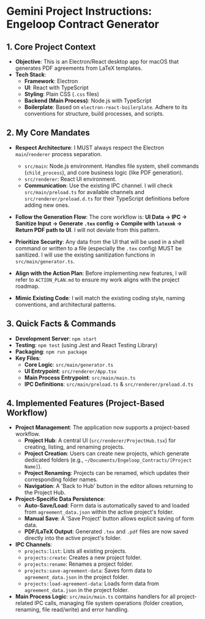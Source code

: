 # Gemini Project Instructions: Engeloop Contract Generator

## 1. Core Project Context

- **Objective**: This is an Electron/React desktop app for macOS that generates PDF agreements from LaTeX templates.
- **Tech Stack**:
    - **Framework**: Electron
    - **UI**: React with TypeScript
    - **Styling**: Plain CSS (`.css` files)
    - **Backend (Main Process)**: Node.js with TypeScript
    - **Boilerplate**: Based on `electron-react-boilerplate`. Adhere to its conventions for structure, build processes, and scripts.

## 2. My Core Mandates

- **Respect Architecture**: I MUST always respect the Electron `main`/`renderer` process separation.
    - `src/main`: Node.js environment. Handles file system, shell commands (`child_process`), and core business logic (like PDF generation).
    - `src/renderer`: React UI environment.
    - **Communication**: Use the existing IPC channel. I will check `src/main/preload.ts` for available channels and `src/renderer/preload.d.ts` for their TypeScript definitions before adding new ones.

- **Follow the Generation Flow**: The core workflow is: **UI Data -> IPC -> Sanitize Input -> Generate `.tex` config -> Compile with `latexmk` -> Return PDF path to UI**. I will not deviate from this pattern.

- **Prioritize Security**: Any data from the UI that will be used in a shell command or written to a file (especially the `.tex` config) MUST be sanitized. I will use the existing sanitization functions in `src/main/generator.ts`.

- **Align with the Action Plan**: Before implementing new features, I will refer to `ACTION_PLAN.md` to ensure my work aligns with the project roadmap.

- **Mimic Existing Code**: I will match the existing coding style, naming conventions, and architectural patterns.

## 3. Quick Facts & Commands

- **Development Server**: `npm start`
- **Testing**: `npm test` (using Jest and React Testing Library)
- **Packaging**: `npm run package`
- **Key Files**:
    - **Core Logic**: `src/main/generator.ts`
    - **UI Entrypoint**: `src/renderer/App.tsx`
    - **Main Process Entrypoint**: `src/main/main.ts`
    - **IPC Definitions**: `src/main/preload.ts` & `src/renderer/preload.d.ts`

## 4. Implemented Features (Project-Based Workflow)

- **Project Management**: The application now supports a project-based workflow.
    - **Project Hub**: A central UI (`src/renderer/ProjectHub.tsx`) for creating, listing, and renaming projects.
    - **Project Creation**: Users can create new projects, which generate dedicated folders (e.g., `~/Documents/Engeloop_Contracts/[Project Name]`).
    - **Project Renaming**: Projects can be renamed, which updates their corresponding folder names.
    - **Navigation**: A 'Back to Hub' button in the editor allows returning to the Project Hub.
- **Project-Specific Data Persistence**:
    - **Auto-Save/Load**: Form data is automatically saved to and loaded from `agreement_data.json` within the active project's folder.
    - **Manual Save**: A 'Save Project' button allows explicit saving of form data.
    - **PDF/LaTeX Output**: Generated `.tex` and `.pdf` files are now saved directly into the active project's folder.
- **IPC Channels**:
    - `projects:list`: Lists all existing projects.
    - `projects:create`: Creates a new project folder.
    - `projects:rename`: Renames a project folder.
    - `projects:save-agreement-data`: Saves form data to `agreement_data.json` in the project folder.
    - `projects:load-agreement-data`: Loads form data from `agreement_data.json` in the project folder.
- **Main Process Logic**: `src/main/main.ts` contains handlers for all project-related IPC calls, managing file system operations (folder creation, renaming, file read/write) and error handling.